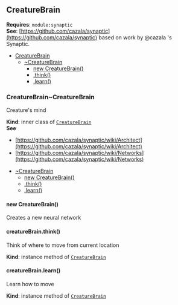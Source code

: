 <a name="module_CreatureBrain"></a>

## CreatureBrain

**Requires**: <code>module:synaptic</code>  
**See**: [https://github.com/cazala/synaptic](https://github.com/cazala/synaptic) based on work by @cazala 's Synaptic.

- [CreatureBrain](#module_CreatureBrain)
  - [~CreatureBrain](#module_CreatureBrain..CreatureBrain)
    - [new CreatureBrain()](#new_module_CreatureBrain..CreatureBrain_new)
    - [.think()](#module_CreatureBrain..CreatureBrain+think)
    - [.learn()](#module_CreatureBrain..CreatureBrain+learn)

<a name="module_CreatureBrain..CreatureBrain"></a>

### CreatureBrain~CreatureBrain

Creature's mind

**Kind**: inner class of [<code>CreatureBrain</code>](#module_CreatureBrain)  
**See**

- [https://github.com/cazala/synaptic/wiki/Architect](https://github.com/cazala/synaptic/wiki/Architect)
- [https://github.com/cazala/synaptic/wiki/Networks](https://github.com/cazala/synaptic/wiki/Networks)

* [~CreatureBrain](#module_CreatureBrain..CreatureBrain)
  - [new CreatureBrain()](#new_module_CreatureBrain..CreatureBrain_new)
  - [.think()](#module_CreatureBrain..CreatureBrain+think)
  - [.learn()](#module_CreatureBrain..CreatureBrain+learn)

<a name="new_module_CreatureBrain..CreatureBrain_new"></a>

#### new CreatureBrain()

Creates a new neural network

<a name="module_CreatureBrain..CreatureBrain+think"></a>

#### creatureBrain.think()

Think of where to move from current location

**Kind**: instance method of [<code>CreatureBrain</code>](#module_CreatureBrain..CreatureBrain)  
<a name="module_CreatureBrain..CreatureBrain+learn"></a>

#### creatureBrain.learn()

Learn how to move

**Kind**: instance method of [<code>CreatureBrain</code>](#module_CreatureBrain..CreatureBrain)
